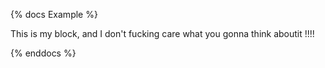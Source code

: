 {% docs Example %}

This is my block, and I don't fucking care what you gonna think aboutit !!!!

{% enddocs %}